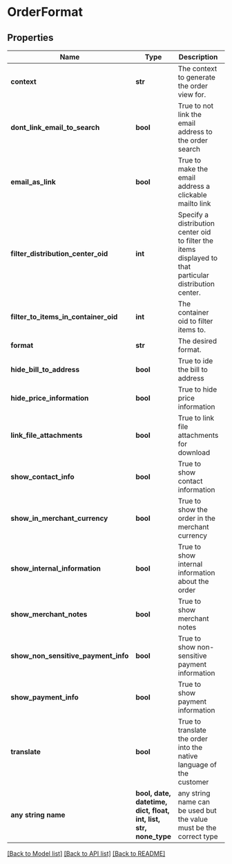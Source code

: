 # OrderFormat


## Properties
Name | Type | Description | Notes
------------ | ------------- | ------------- | -------------
**context** | **str** | The context to generate the order view for. | [optional] 
**dont_link_email_to_search** | **bool** | True to not link the email address to the order search | [optional] 
**email_as_link** | **bool** | True to make the email address a clickable mailto link | [optional] 
**filter_distribution_center_oid** | **int** | Specify a distribution center oid to filter the items displayed to that particular distribution center. | [optional] 
**filter_to_items_in_container_oid** | **int** | The container oid to filter items to. | [optional] 
**format** | **str** | The desired format. | [optional] 
**hide_bill_to_address** | **bool** | True to ide the bill to address | [optional] 
**hide_price_information** | **bool** | True to hide price information | [optional] 
**link_file_attachments** | **bool** | True to link file attachments for download | [optional] 
**show_contact_info** | **bool** | True to show contact information | [optional] 
**show_in_merchant_currency** | **bool** | True to show the order in the merchant currency | [optional] 
**show_internal_information** | **bool** | True to show internal information about the order | [optional] 
**show_merchant_notes** | **bool** | True to show merchant notes | [optional] 
**show_non_sensitive_payment_info** | **bool** | True to show non-sensitive payment information | [optional] 
**show_payment_info** | **bool** | True to show payment information | [optional] 
**translate** | **bool** | True to translate the order into the native language of the customer | [optional] 
**any string name** | **bool, date, datetime, dict, float, int, list, str, none_type** | any string name can be used but the value must be the correct type | [optional]

[[Back to Model list]](../README.md#documentation-for-models) [[Back to API list]](../README.md#documentation-for-api-endpoints) [[Back to README]](../README.md)


